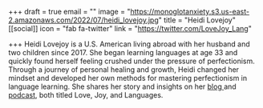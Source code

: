 +++
draft = true
email = ""
image = "https://monoglotanxiety.s3.us-east-2.amazonaws.com/2022/07/heidi_lovejoy.jpg"
title = "Heidi Lovejoy"
[[social]]
icon = "fab fa-twitter"
link = "https://twitter.com/LoveJoy_Lang"

+++
Heidi Lovejoy is a U.S. American living abroad with her husband and two children since 2017. She began learning languages at age 33 and quickly found herself feeling crushed under the pressure of perfectionism. Through a journey of personal healing and growth, Heidi changed her mindset and developed her own methods for mastering perfectionism in language learning. She shares her story and insights on her [blog ](https://lovejoyandlanguages.com/)and [podcast](http://www.lovejoyandlanguagespodcast.com/), both titled Love, Joy, and Languages.